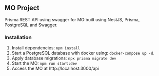 ## MO Project

Prisma REST API using swagger for MO built using NestJS, Prisma, PostgreSQL and Swagger. 

### Installation

1. Install dependencies: `npm install`
2. Start a PostgreSQL database with docker using: `docker-compose up -d`. 
3. Apply database migrations: `npx prisma migrate dev` 
4. Start the MO:  `npm run start:dev`
5. Access the MO at http://localhost:3000/api
